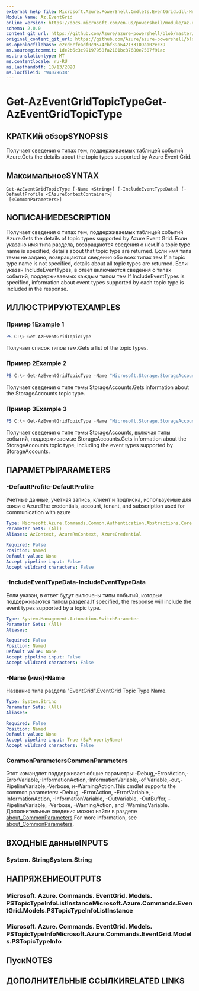 ```yaml
---
external help file: Microsoft.Azure.PowerShell.Cmdlets.EventGrid.dll-Help.xml
Module Name: Az.EventGrid
online version: https://docs.microsoft.com/en-us/powershell/module/az.eventgrid/get-azeventgridtopictype
schema: 2.0.0
content_git_url: https://github.com/Azure/azure-powershell/blob/master/src/EventGrid/EventGrid/help/Get-AzEventGridTopicType.md
original_content_git_url: https://github.com/Azure/azure-powershell/blob/master/src/EventGrid/EventGrid/help/Get-AzEventGridTopicType.md
ms.openlocfilehash: e2cd8cfeadf0c9574cbf39a642133109aa02ec39
ms.sourcegitcommit: 1de2b6c3c99197958fa2101bc37680e7507f91ac
ms.translationtype: MT
ms.contentlocale: ru-RU
ms.lasthandoff: 10/13/2020
ms.locfileid: "94079638"
---
```

# <span data-ttu-id="d8a9d-101">Get-AzEventGridTopicType</span><span class="sxs-lookup"><span data-stu-id="d8a9d-101">Get-AzEventGridTopicType</span></span>

## <span data-ttu-id="d8a9d-102">КРАТКИй обзор</span><span class="sxs-lookup"><span data-stu-id="d8a9d-102">SYNOPSIS</span></span>
<span data-ttu-id="d8a9d-103">Получает сведения о типах тем, поддерживаемых таблицей событий Azure.</span><span class="sxs-lookup"><span data-stu-id="d8a9d-103">Gets the details about the topic types supported by Azure Event Grid.</span></span>

## <span data-ttu-id="d8a9d-104">Максимальное</span><span class="sxs-lookup"><span data-stu-id="d8a9d-104">SYNTAX</span></span>

```
Get-AzEventGridTopicType [-Name <String>] [-IncludeEventTypeData] [-DefaultProfile <IAzureContextContainer>]
 [<CommonParameters>]
```

## <span data-ttu-id="d8a9d-105">NОПИСАНИЕ</span><span class="sxs-lookup"><span data-stu-id="d8a9d-105">DESCRIPTION</span></span>
<span data-ttu-id="d8a9d-106">Получает сведения о типах тем, поддерживаемых таблицей событий Azure.</span><span class="sxs-lookup"><span data-stu-id="d8a9d-106">Gets the details of topic types supported by Azure Event Grid.</span></span>
<span data-ttu-id="d8a9d-107">Если указано имя типа раздела, возвращаются сведения о нем.</span><span class="sxs-lookup"><span data-stu-id="d8a9d-107">If a topic type name is specified, details about that topic type are returned.</span></span>
<span data-ttu-id="d8a9d-108">Если имя типа темы не задано, возвращаются сведения обо всех типах тем.</span><span class="sxs-lookup"><span data-stu-id="d8a9d-108">If a topic type name is not specified, details about all topic types are returned.</span></span>
<span data-ttu-id="d8a9d-109">Если указан IncludeEventTypes, в ответ включаются сведения о типах событий, поддерживаемых каждым типом тем.</span><span class="sxs-lookup"><span data-stu-id="d8a9d-109">If IncludeEventTypes is specified, information about event types supported by each topic type is included in the response.</span></span>

## <span data-ttu-id="d8a9d-110">ИЛЛЮСТРИРУЮТ</span><span class="sxs-lookup"><span data-stu-id="d8a9d-110">EXAMPLES</span></span>

### <span data-ttu-id="d8a9d-111">Пример 1</span><span class="sxs-lookup"><span data-stu-id="d8a9d-111">Example 1</span></span>
```powershell
PS C:\> Get-AzEventGridTopicType
```

<span data-ttu-id="d8a9d-112">Получает список типов тем.</span><span class="sxs-lookup"><span data-stu-id="d8a9d-112">Gets a list of the topic types.</span></span>

### <span data-ttu-id="d8a9d-113">Пример 2</span><span class="sxs-lookup"><span data-stu-id="d8a9d-113">Example 2</span></span>
```powershell
PS C:\> Get-AzEventGridTopicType -Name "Microsoft.Storage.StorageAccounts"
```

<span data-ttu-id="d8a9d-114">Получает сведения о типе темы StorageAccounts.</span><span class="sxs-lookup"><span data-stu-id="d8a9d-114">Gets information about the StorageAccounts topic type.</span></span>

### <span data-ttu-id="d8a9d-115">Пример 3</span><span class="sxs-lookup"><span data-stu-id="d8a9d-115">Example 3</span></span>
```powershell
PS C:\> Get-AzEventGridTopicType -Name "Microsoft.Storage.StorageAccounts" -IncludeEventTypeData
```

<span data-ttu-id="d8a9d-116">Получает сведения о типе темы StorageAccounts, включая типы событий, поддерживаемые StorageAccounts.</span><span class="sxs-lookup"><span data-stu-id="d8a9d-116">Gets information about the StorageAccounts topic type, including the event types supported by StorageAccounts.</span></span>

## <span data-ttu-id="d8a9d-117">ПАРАМЕТРЫ</span><span class="sxs-lookup"><span data-stu-id="d8a9d-117">PARAMETERS</span></span>

### <span data-ttu-id="d8a9d-118">-DefaultProfile</span><span class="sxs-lookup"><span data-stu-id="d8a9d-118">-DefaultProfile</span></span>
<span data-ttu-id="d8a9d-119">Учетные данные, учетная запись, клиент и подписка, используемые для связи с Azure</span><span class="sxs-lookup"><span data-stu-id="d8a9d-119">The credentials, account, tenant, and subscription used for communication with azure</span></span>

```yaml
Type: Microsoft.Azure.Commands.Common.Authentication.Abstractions.Core.IAzureContextContainer
Parameter Sets: (All)
Aliases: AzContext, AzureRmContext, AzureCredential

Required: False
Position: Named
Default value: None
Accept pipeline input: False
Accept wildcard characters: False
```

### <span data-ttu-id="d8a9d-120">-IncludeEventTypeData</span><span class="sxs-lookup"><span data-stu-id="d8a9d-120">-IncludeEventTypeData</span></span>
<span data-ttu-id="d8a9d-121">Если указан, в ответ будут включены типы событий, которые поддерживаются типом раздела.</span><span class="sxs-lookup"><span data-stu-id="d8a9d-121">If specified, the response will include the event types supported by a topic type.</span></span>

```yaml
Type: System.Management.Automation.SwitchParameter
Parameter Sets: (All)
Aliases:

Required: False
Position: Named
Default value: None
Accept pipeline input: False
Accept wildcard characters: False
```

### <span data-ttu-id="d8a9d-122">-Name (имя)</span><span class="sxs-lookup"><span data-stu-id="d8a9d-122">-Name</span></span>
<span data-ttu-id="d8a9d-123">Название типа раздела "EventGrid".</span><span class="sxs-lookup"><span data-stu-id="d8a9d-123">EventGrid Topic Type Name.</span></span>

```yaml
Type: System.String
Parameter Sets: (All)
Aliases:

Required: False
Position: Named
Default value: None
Accept pipeline input: True (ByPropertyName)
Accept wildcard characters: False
```

### <span data-ttu-id="d8a9d-124">CommonParameters</span><span class="sxs-lookup"><span data-stu-id="d8a9d-124">CommonParameters</span></span>
<span data-ttu-id="d8a9d-125">Этот командлет поддерживает общие параметры:-Debug,-ErrorAction,-ErrorVariable,-InformationAction,-InformationVariable,-of Variable,-out,-PipelineVariable,-Verbose, и-WarningAction.</span><span class="sxs-lookup"><span data-stu-id="d8a9d-125">This cmdlet supports the common parameters: -Debug, -ErrorAction, -ErrorVariable, -InformationAction, -InformationVariable, -OutVariable, -OutBuffer, -PipelineVariable, -Verbose, -WarningAction, and -WarningVariable.</span></span> <span data-ttu-id="d8a9d-126">Дополнительные сведения можно найти в разделе [about_CommonParameters](http://go.microsoft.com/fwlink/?LinkID=113216).</span><span class="sxs-lookup"><span data-stu-id="d8a9d-126">For more information, see [about_CommonParameters](http://go.microsoft.com/fwlink/?LinkID=113216).</span></span>

## <span data-ttu-id="d8a9d-127">ВХОДНЫЕ данные</span><span class="sxs-lookup"><span data-stu-id="d8a9d-127">INPUTS</span></span>

### <span data-ttu-id="d8a9d-128">System. String</span><span class="sxs-lookup"><span data-stu-id="d8a9d-128">System.String</span></span>

## <span data-ttu-id="d8a9d-129">НАПРЯЖЕНИЕ</span><span class="sxs-lookup"><span data-stu-id="d8a9d-129">OUTPUTS</span></span>

### <span data-ttu-id="d8a9d-130">Microsoft. Azure. Commands. EventGrid. Models. PSTopicTypeInfoListInstance</span><span class="sxs-lookup"><span data-stu-id="d8a9d-130">Microsoft.Azure.Commands.EventGrid.Models.PSTopicTypeInfoListInstance</span></span>

### <span data-ttu-id="d8a9d-131">Microsoft. Azure. Commands. EventGrid. Models. PSTopicTypeInfo</span><span class="sxs-lookup"><span data-stu-id="d8a9d-131">Microsoft.Azure.Commands.EventGrid.Models.PSTopicTypeInfo</span></span>

## <span data-ttu-id="d8a9d-132">Пуск</span><span class="sxs-lookup"><span data-stu-id="d8a9d-132">NOTES</span></span>

## <span data-ttu-id="d8a9d-133">ДОПОЛНИТЕЛЬНЫЕ ССЫЛКИ</span><span class="sxs-lookup"><span data-stu-id="d8a9d-133">RELATED LINKS</span></span>
